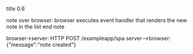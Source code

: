 title 0.6

note over browser:
browser executes event
handler that renders the 
new note in the list
end note

browser->server: HTTP POST /exampleapp/spa
server-->browser: {"message":"note created"}
